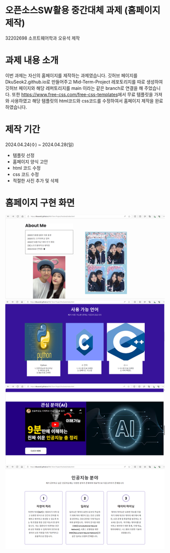 # 오픈소스SW활용 중간대체 과제 (홈페이지 제작)
32202698 소프트웨어학과 오유석 제작

# 과제 내용 소개
이번 과제는 자신의 홈페이지를 제작하는 과제였습니다. 깃허브 페이지를 DkuSeok2.github.io로 만들어주고 Mid-Term-Project 레포토리지를 따로 생성하여 깃허브 페이지와 해당 레퍼토리지를 main 이라는 같은 branch로 연결을 해 주었습니다.
또한 <https://www.free-css.com/free-css-templates>에서 무료 템플릿을 가져와 사용하였고 해당 템플릿의 html코드와 css코드를 수정하여서 홈페이지 제작을 완료하였습니다.

# 제작 기간
2024.04.24(수) ~ 2024.04.28(일)
- 템플릿 선정
- 홈페이지 양식 고안
- html 코드 수정
- css 코드 수정
- 적절한 사진 추가 및 삭제

# 홈페이지 구현 화면
![1번](https://github.com/DKUSeok2/Mid-Term-Project/blob/main/YooSeok/images/%EC%8A%A4%ED%81%AC%EB%A6%B0%EC%83%B7%202024-04-28%20091912.png)
![2번](https://github.com/DKUSeok2/Mid-Term-Project/blob/main/YooSeok/images/%EC%8A%A4%ED%81%AC%EB%A6%B0%EC%83%B7%202024-04-28%20091947.png)
![3번](https://github.com/DKUSeok2/Mid-Term-Project/blob/main/YooSeok/images/%EC%8A%A4%ED%81%AC%EB%A6%B0%EC%83%B7%202024-04-28%20092008.png)
![4번](https://github.com/DKUSeok2/Mid-Term-Project/blob/main/YooSeok/images/%EC%8A%A4%ED%81%AC%EB%A6%B0%EC%83%B7%202024-04-28%20092025.png)
